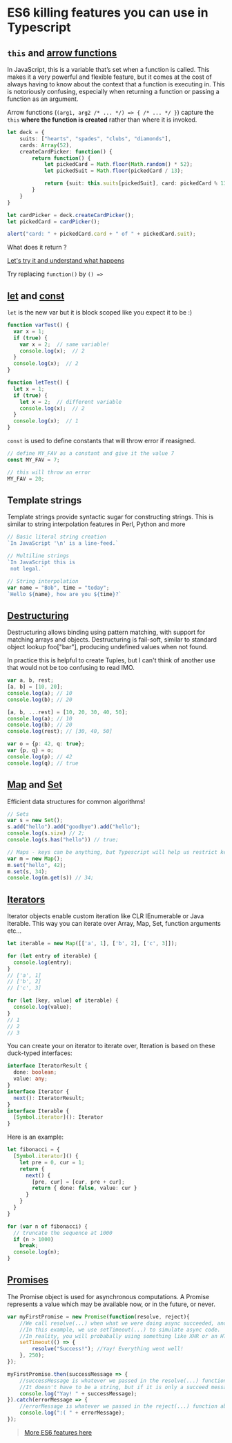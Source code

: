 # ES6 killing features you can use in Typescript

## `this` and [arrow functions](https://developer.mozilla.org/en/docs/Web/JavaScript/Reference/Functions/Arrow_functions)

In JavaScript, this is a variable that’s set when a function is called. This makes it a very powerful and flexible feature, but it comes at the cost of always
having to know about the context that a function is executing in. This is notoriously confusing, especially when returning a function or passing a function as an argument.

Arrow functions (`(arg1, arg2 /* ... */) => { /* ... */ }`) capture the `this` **where the function is created** rather than where it is invoked.

```ts
let deck = {
    suits: ["hearts", "spades", "clubs", "diamonds"],
    cards: Array(52),
    createCardPicker: function() {
        return function() {
            let pickedCard = Math.floor(Math.random() * 52);
            let pickedSuit = Math.floor(pickedCard / 13);

            return {suit: this.suits[pickedSuit], card: pickedCard % 13};
        }
    }
}

let cardPicker = deck.createCardPicker();
let pickedCard = cardPicker();

alert("card: " + pickedCard.card + " of " + pickedCard.suit);
```

What does it return ?

[Let's try it and understand what happens](https://www.typescriptlang.org/play/#src=let%20deck%20%3D%20%7B%0D%0A%20%20%20%20suits%3A%20%5B%22hearts%22%2C%20%22spades%22%2C%20%22clubs%22%2C%20%22diamonds%22%5D%2C%0D%0A%20%20%20%20cards%3A%20Array(52)%2C%0D%0A%20%20%20%20createCardPicker%3A%20function()%20%7B%0D%0A%20%20%20%20%20%20%20%20return%20function()%20%7B%0D%0A%20%20%20%20%20%20%20%20%20%20%20%20let%20pickedCard%20%3D%20Math.floor(Math.random()%20*%2052)%3B%0D%0A%20%20%20%20%20%20%20%20%20%20%20%20let%20pickedSuit%20%3D%20Math.floor(pickedCard%20%2F%2013)%3B%0D%0A%0D%0A%20%20%20%20%20%20%20%20%20%20%20%20return%20%7Bsuit%3A%20this.suits%5BpickedSuit%5D%2C%20card%3A%20pickedCard%20%25%2013%7D%3B%0D%0A%20%20%20%20%20%20%20%20%7D%0D%0A%20%20%20%20%7D%0D%0A%7D%0D%0A%0D%0Alet%20cardPicker%20%3D%20deck.createCardPicker()%3B%0D%0Alet%20pickedCard%20%3D%20cardPicker()%3B%0D%0A%0D%0Aalert(%22card%3A%20%22%20%2B%20pickedCard.card%20%2B%20%22%20of%20%22%20%2B%20pickedCard.suit)%3B)

Try replacing `function()` by `() =>`

## [let](https://developer.mozilla.org/en-US/docs/Web/JavaScript/Reference/Statements/let) and [const](https://developer.mozilla.org/en-US/docs/Web/JavaScript/Reference/Statements/const)

`let` is the new var but it is block scoped like you expect it to be :)

```ts
function varTest() {
  var x = 1;
  if (true) {
    var x = 2;  // same variable!
    console.log(x);  // 2
  }
  console.log(x);  // 2
}

function letTest() {
  let x = 1;
  if (true) {
    let x = 2;  // different variable
    console.log(x);  // 2
  }
  console.log(x);  // 1
}
```

`const` is used to define constants that will throw error if reasigned.

```ts
// define MY_FAV as a constant and give it the value 7
const MY_FAV = 7;

// this will throw an error
MY_FAV = 20;
```

## Template strings

Template strings provide syntactic sugar for constructing strings. This is similar to string interpolation features in Perl, Python and more

```ts
// Basic literal string creation
`In JavaScript '\n' is a line-feed.`

// Multiline strings
`In JavaScript this is
 not legal.`

// String interpolation
var name = "Bob", time = "today";
`Hello ${name}, how are you ${time}?`
```

## [Destructuring](https://developer.mozilla.org/en-US/docs/Web/JavaScript/Reference/Operators/Destructuring_assignment)

Destructuring allows binding using pattern matching, with support for matching arrays and objects. Destructuring is fail-soft,
similar to standard object lookup foo["bar"], producing undefined values when not found.

In practice this is helpful to create Tuples, but I can't think of another use that would not be too confusing to read IMO.

```ts
var a, b, rest;
[a, b] = [10, 20];
console.log(a); // 10
console.log(b); // 20

[a, b, ...rest] = [10, 20, 30, 40, 50];
console.log(a); // 10
console.log(b); // 20
console.log(rest); // [30, 40, 50]

var o = {p: 42, q: true};
var {p, q} = o;
console.log(p); // 42
console.log(q); // true
```

## [Map](https://developer.mozilla.org/en-US/docs/Web/JavaScript/Reference/Global_Objects/Map) and [Set](https://developer.mozilla.org/en-US/docs/Web/JavaScript/Reference/Global_Objects/Set)

Efficient data structures for common algorithms!

```ts
// Sets
var s = new Set();
s.add("hello").add("goodbye").add("hello");
console.log(s.size) // 2;
console.log(s.has("hello")) // true;

// Maps - keys can be anything, but Typescript will help us restrict key/valmue types
var m = new Map();
m.set("hello", 42);
m.set(s, 34);
console.log(m.get(s)) // 34;
```

## [Iterators](https://developer.mozilla.org/en-US/docs/Web/JavaScript/Reference/Statements/for...of)

Iterator objects enable custom iteration like CLR IEnumerable or Java Iterable.
This way you can iterate over Array, Map, Set, function arguments etc...

```ts
let iterable = new Map([['a', 1], ['b', 2], ['c', 3]]);

for (let entry of iterable) {
  console.log(entry);
}
// ['a', 1]
// ['b', 2]
// ['c', 3]

for (let [key, value] of iterable) {
  console.log(value);
}
// 1
// 2
// 3
```

You can create your on iterator to iterate over, Iteration is based on these duck-typed interfaces:

```ts
interface IteratorResult {
  done: boolean;
  value: any;
}
interface Iterator {
  next(): IteratorResult;
}
interface Iterable {
  [Symbol.iterator](): Iterator
}
```

Here is an example:

```ts
let fibonacci = {
  [Symbol.iterator]() {
    let pre = 0, cur = 1;
    return {
      next() {
        [pre, cur] = [cur, pre + cur];
        return { done: false, value: cur }
      }
    }
  }
}

for (var n of fibonacci) {
  // truncate the sequence at 1000
  if (n > 1000)
    break;
  console.log(n);
}
```

## [Promises](https://developer.mozilla.org/en-US/docs/Web/JavaScript/Reference/Global_Objects/Promise)

The Promise object is used for asynchronous computations. A Promise represents a value which may be available now, or in the future, or never.

```ts
var myFirstPromise = new Promise(function(resolve, reject){
    //We call resolve(...) when what we were doing async succeeded, and reject(...) when it failed.
    //In this example, we use setTimeout(...) to simulate async code. 
    //In reality, you will probabally using something like XHR or an HTML5 API.
    setTimeout(() => {
        resolve("Success!"); //Yay! Everything went well!
    }, 250);
});

myFirstPromise.then(successMessage => {
    //successMessage is whatever we passed in the resolve(...) function above.
    //It doesn't have to be a string, but if it is only a succeed message, it probably will be.
    console.log("Yay! " + successMessage);
}).catch(errorMessage => {
    //errorMessage is whatever we passed in the reject(...) function above.
    console.log(":( " + errorMessage);
});
```

> [More ES6 features here](https://github.com/lukehoban/es6features)